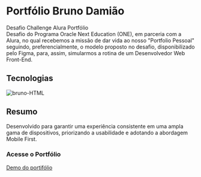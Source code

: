 # Portfólio Bruno Damião
Desafio Challenge Alura Portfólio <br>
Desafio do Programa Oracle Next Education (ONE), em parceria com a Alura, no qual recebemos a missão de dar vida ao nosso "Portfolio Pessoal" seguindo, preferencialmente, o modelo proposto no desafio, disponibilizado pelo Figma, para, assim, simularmos a rotina de um Desenvolvedor Web Front-End.

## Tecnologias
<div style="display: inline_block">
  <img align="center" alt="bruno-HTML" src="https://skillicons.dev/icons?i=html,css,js,figma,git,github,bootstrap,jquery" />  
</div>

## Resumo
Desenvolvido para garantir uma experiência consistente em uma ampla gama de dispositivos, priorizando a usabilidade e adotando a abordagem Mobile First.

### Acesse o Portfólio
[Demo do portifólio](http://exemplo.com/)
